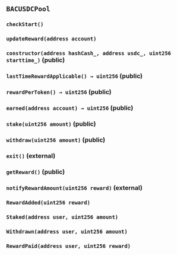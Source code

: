## `BACUSDCPool`

### `checkStart()`

### `updateReward(address account)`

### `constructor(address hashCash_, address usdc_, uint256 starttime_)` (public)

### `lastTimeRewardApplicable() → uint256` (public)

### `rewardPerToken() → uint256` (public)

### `earned(address account) → uint256` (public)

### `stake(uint256 amount)` (public)

### `withdraw(uint256 amount)` (public)

### `exit()` (external)

### `getReward()` (public)

### `notifyRewardAmount(uint256 reward)` (external)

### `RewardAdded(uint256 reward)`

### `Staked(address user, uint256 amount)`

### `Withdrawn(address user, uint256 amount)`

### `RewardPaid(address user, uint256 reward)`
